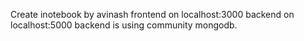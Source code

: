 Create inotebook by avinash
 frontend on localhost:3000
 backend on localhost:5000 
 backend is using community mongodb.